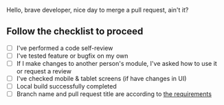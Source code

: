 Hello, brave developer, nice day to merge a pull request, ain't it?

## Follow the checklist to proceed

<!--- Go over all the following points, and put an `x` in all the boxes that apply. -->

- [ ] I've performed a code self-review
- [ ] I've tested feature or bugfix on my own
- [ ] If I make changes to another person's module, I've asked how to use it or request a review
- [ ] I've checked mobile & tablet screens (if have changes in UI)
- [ ] Local build successfully completed
- [ ] Branch name and pull request title are according to [the requirements](https://ankrnetwork.atlassian.net/wiki/spaces/STAKAN/pages/1666646162/Branches+and+pull+request+naming)
